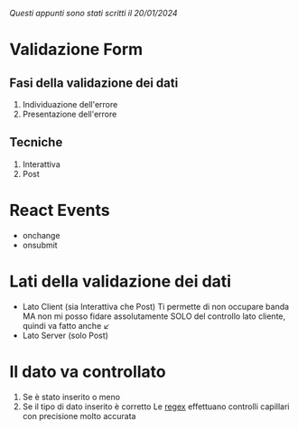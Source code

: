 _Questi appunti sono stati scritti il 20/01/2024_

# Validazione Form

## Fasi della validazione dei dati

1. Individuazione dell'errore
2. Presentazione dell'errore

## Tecniche

1. Interattiva
2. Post

# React Events

- onchange
- onsubmit

# Lati della validazione dei dati

- Lato Client (sia Interattiva che Post)
	Ti permette di non occupare banda
	MA non mi posso fidare assolutamente SOLO del controllo lato cliente, quindi va fatto anche :arrow_lower_left:
- Lato Server (solo Post)

# Il dato va controllato

1. Se è stato inserito o meno
2. Se il tipo di dato inserito è corretto
	Le  [regex](https://www.computerhope.com/jargon/r/regular-expression.png "regex") effettuano controlli capillari con precisione molto accurata
